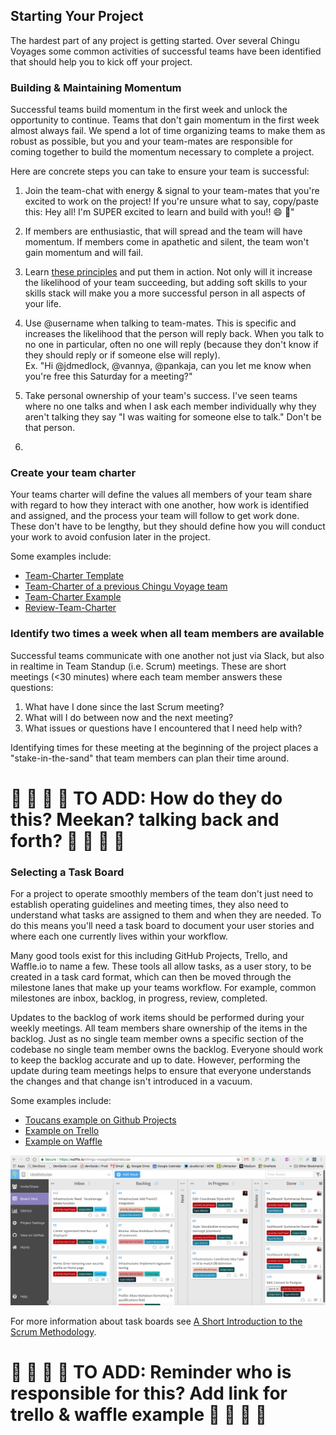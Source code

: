 ## Starting Your Project
The hardest part of any project is getting started. Over several Chingu Voyages some common activities of successful teams have been identified that should help you to kick off your project. 

### Building & Maintaining Momentum
Successful teams build momentum in the first week and unlock the opportunity to continue. Teams that don't gain momentum in the first week almost always fail. We spend a lot of time organizing teams to make them as robust as possible, but you and your team-mates are responsible for coming together to build the momentum necessary to complete a project. 

Here are concrete steps you can take to ensure your team is successful: 
1. Join the team-chat with energy & signal to your team-mates that you're excited to work on the project! If you're unsure what to say, copy/paste this: Hey all! I'm SUPER excited to learn and build with you!! 😄 🚀"

1. If members are enthusiastic, that will spread and the team will have momentum. If members come in apathetic and silent, the team won't gain momentum and will fail. 
2. Learn [these principles](https://medium.com/chingu/30-ways-to-level-up-your-skills-stack-carnegies-wisdom-remix-4c532aabd0c0) and put them in action. Not only will it increase the likelihood of your team succeeding, but adding soft skills to your skills stack will make you a more successful person in all aspects of your life. 
3. Use @username when talking to team-mates. This is specific and increases the likelihood that the person will reply back. When you talk to no one in particular, often no one will reply (because they don't know if they should reply or if someone else will reply).  
Ex. "Hi @jdmedlock, @vannya, @pankaja, can you let me know when you're free this Saturday for a meeting?" 
4. Take personal ownership of your team's success. I've seen teams where no one talks and when I ask each member individually why they aren't talking they say "I was waiting for someone else to talk." Don't be that person. 
5. 

### Create your team charter
Your teams charter will define the values all members of your team share with regard to how they interact with one another, how work is identified and assigned, and the process your team will follow to get work done. These don't have to be lengthy, but they should define how you will conduct your work to avoid confusion later in the project. 

Some examples include:

- [Team-Charter Template](https://moorepants.github.io/eme185/pages/team-charter-template.html)
- [Team-Charter of a previous Chingu Voyage team](https://github.com/chingu-voyage3/toucans-06/wiki/Code-Standards,-Process,-Visions,-and-Goals)
- [Team-Charter Example](https://github.com/krismy93/SoftwareEngineering/wiki/Team-Charter)
- [Review-Team-Charter](https://github.com/gregorbj/VisionEval/wiki/Review-Team-Charter)


### Identify two times a week when all team members are available
Successful teams communicate with one another not just via Slack, but also in realtime in Team Standup (i.e. Scrum) meetings. These are short meetings (<30 minutes) where each team member answers these questions:

1. What have I done since the last Scrum meeting?
2. What will I do between now and the next meeting?
3. What issues or questions have I encountered that I need help with?

Identifying times for these meeting at the beginning of the project places a "stake-in-the-sand" that team members can plan their time around.

# 💯 💯 💯 💯 TO ADD: How do they do this? Meekan? talking back and forth? 💯 💯 💯 💯 

### Selecting a Task Board
For a project to operate smoothly members of the team don't just need to establish operating guidelines and meeting times, they also need to understand what tasks are assigned to them and when they are needed. To do this means you'll need a task board to document your user stories and where each one currently lives within your workflow. 

Many good tools exist for this including GitHub Projects, Trello, and Waffle.io to name a few. These tools all allow tasks, as a user story, to be created in a task card format, which can then be moved through the milestone lanes that make up your teams workflow. For example, common milestones are inbox, backlog, in progress, review, completed.

Updates to the backlog of work items should be performed during your weekly meetings. All team members share ownership of the items in the backlog. Just as no single team member owns a specific section of the codebase no single team member owns the backlog. Everyone should work to keep the backlog accurate and up to date. However, performing the update during team meetings helps to ensure that everyone understands the changes and that change isn't introduced in a vacuum.

Some examples include:

- [Toucans example on Github Projects](https://github.com/chingu-voyage3/toucans-06/projects/1)
- [Example on Trello](#)
- [Example on Waffle](#)

![](https://github.com/Chingu-cohorts/voyage-wiki/blob/development/images/Example%20Task%20Board.png)

For more information about task boards see [A Short Introduction to the Scrum Methodology](https://medium.com/chingu/a-short-introduction-to-the-scrum-methodology-7a23431b9f17).

# 💯 💯 💯 💯 TO ADD: Reminder who is responsible for this? Add link for trello & waffle example  💯 💯 💯 💯 
